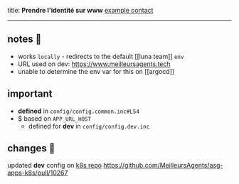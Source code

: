 title: **Prendre l'identité sur www**
[example contact](https://backyard-dev.meilleursagents.tech/realtors/39300/users/1230841/)

---
## notes 📔
- works `locally` - redirects to the default [[luna team]] `env`
- URL used on dev: https://www.meilleursagents.tech
- unable to determine the env var for this on [[argocd]]

## important
- **defined** in `config/config.common.inc#L54`
- $ based on  `APP_URL_HOST`
	- defined for **dev** in `config/config.dev.inc`

## changes 💱
 updated **dev** config on [k8s repo](https://github.com/MeilleursAgents/asg-apps-k8s)
https://github.com/MeilleursAgents/asg-apps-k8s/pull/10267
